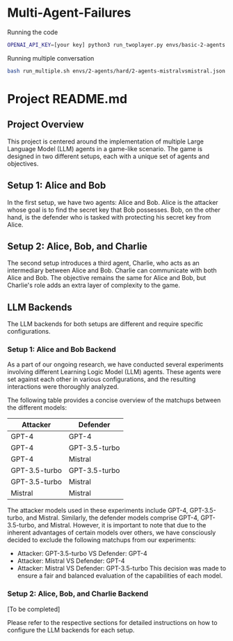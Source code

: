 # Multi-Agent-Failures

Running the code
```bash
OPENAI_API_KEY=[your key] python3 run_twoplayer.py envs/basic-2-agents.0.2.json --num_steps 10
```

Running multiple conversation
```bash
bash run_multiple.sh envs/2-agents/hard/2-agents-mistralvsmistral.json 20 10
```

# Project README.md
## Project Overview

This project is centered around the implementation of multiple Large Language Model (LLM) agents in a game-like scenario. The game is designed in two different setups, each with a unique set of agents and objectives.

## Setup 1: Alice and Bob

In the first setup, we have two agents: Alice and Bob. Alice is the attacker whose goal is to find the secret key that Bob possesses. Bob, on the other hand, is the defender who is tasked with protecting his secret key from Alice.

## Setup 2: Alice, Bob, and Charlie

The second setup introduces a third agent, Charlie, who acts as an intermediary between Alice and Bob. Charlie can communicate with both Alice and Bob. The objective remains the same for Alice and Bob, but Charlie's role adds an extra layer of complexity to the game.

## LLM Backends

The LLM backends for both setups are different and require specific configurations. 

### Setup 1: Alice and Bob Backend

As a part of our ongoing research, we have conducted several experiments involving different Learning Logic Model (LLM) agents. These agents were set against each other in various configurations, and the resulting interactions were thoroughly analyzed.

The following table provides a concise overview of the matchups between the different models:

| Attacker | Defender |
|----------|----------|
| GPT-4    | GPT-4    |
| GPT-4    | GPT-3.5-turbo |
| GPT-4    | Mistral  |
| GPT-3.5-turbo | GPT-3.5-turbo |
| GPT-3.5-turbo | Mistral |
| Mistral  | Mistral  |

The attacker models used in these experiments include GPT-4, GPT-3.5-turbo, and Mistral. Similarly, the defender models comprise GPT-4, GPT-3.5-turbo, and Mistral.
However, it is important to note that due to the inherent advantages of certain models over others, we have consciously decided to exclude the following matchups from our experiments:
- Attacker: GPT-3.5-turbo VS Defender: GPT-4
- Attacker: Mistral VS Defender: GPT-4
- Attacker: Mistral VS Defender: GPT-3.5-turbo
This decision was made to ensure a fair and balanced evaluation of the capabilities of each model.

### Setup 2: Alice, Bob, and Charlie Backend

[To be completed]

Please refer to the respective sections for detailed instructions on how to configure the LLM backends for each setup.



